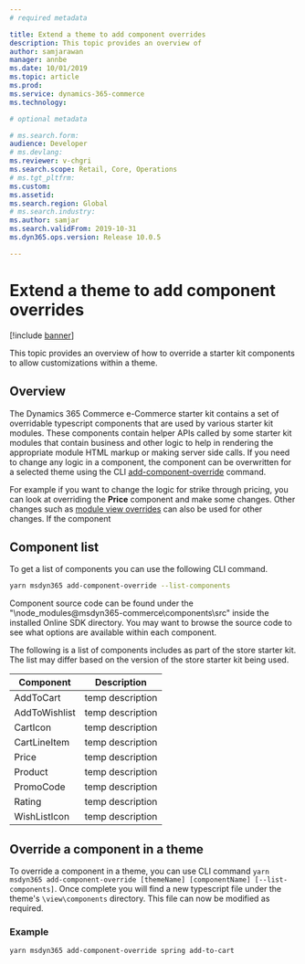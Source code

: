 ```yaml
---
# required metadata

title: Extend a theme to add component overrides
description: This topic provides an overview of 
author: samjarawan
manager: annbe
ms.date: 10/01/2019
ms.topic: article
ms.prod: 
ms.service: dynamics-365-commerce
ms.technology: 

# optional metadata

# ms.search.form: 
audience: Developer
# ms.devlang: 
ms.reviewer: v-chgri
ms.search.scope: Retail, Core, Operations
# ms.tgt_pltfrm: 
ms.custom: 
ms.assetid: 
ms.search.region: Global
# ms.search.industry: 
ms.author: samjar
ms.search.validFrom: 2019-10-31
ms.dyn365.ops.version: Release 10.0.5

---
```

# Extend a theme to add component overrides

[!include [banner](../includes/banner.md)]

This topic provides an overview of how to override a starter kit components to allow customizations within a theme.

## Overview
The Dynamics 365 Commerce e-Commerce starter kit contains a set of overridable typescript components that are used by various starter kit modules.  These components contain helper APIs called by some starter kit modules that contain business and other logic to help in rendering the appropriate module HTML markup or making server side calls.  If you need to change any logic in a component, the component can be overwritten for a selected theme using the CLI [add-component-override](cli-command-reference.md) command. 

For example if you want to change the logic for strike through pricing, you can look at overriding the **Price** component and make some changes.  Other changes such as [module view overrides](theme-module-extensions.md) can also be used for other changes.  If the component

## Component list
To get a list of components you can use the following CLI command. 

```bash
yarn msdyn365 add-component-override --list-components
```

Component source code can be found under the "\node_modules\@msdyn365-commerce\components\src\" inside the installed Online SDK directory.  You may want to browse the source code to see what options are available within each component.

The following is a list of components includes as part of the store starter kit.  The list may differ based on the version of the store starter kit being used.

| Component                 | Description                                                           |
|---------------------------|-----------------------------------------------------------------------|
| AddToCart     | temp description |
| AddToWishlist | temp description |
| CartIcon      | temp description |
| CartLineItem  | temp description |
| Price         | temp description |
| Product       | temp description |
| PromoCode     | temp description |
| Rating        | temp description |
| WishListIcon  | temp description |

## Override a component in a theme
To override a component in a theme, you can use CLI command ```yarn msdyn365 add-component-override [themeName] [componentName] [--list-components]```.  Once complete you will find a new typescript file under the theme's ```\view\components``` directory.  This file can now be modified as required. 

### Example
```yarn msdyn365 add-component-override spring add-to-cart```





